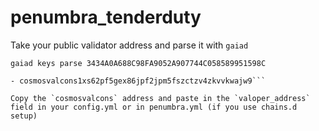 # penumbra_tenderduty  

Take your public validator address and parse it with `gaiad`

`gaiad keys parse 3434A0A688C98FA9052A907744C058589951598C`  
```formats:  
- cosmosvalcons1xs62pf5gex86jpf2jpm5fszctzv4zkvvkwajw9```

Copy the `cosmosvalcons` address and paste in the `valoper_address` field in your config.yml or in penumbra.yml (if you use chains.d setup) 
